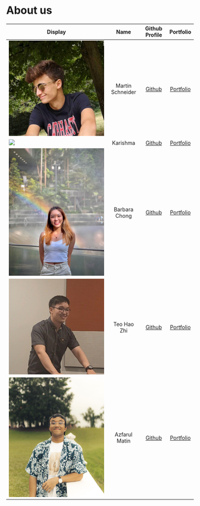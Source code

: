 # About us

| Display                     |       Name       |               Github Profile               |            Portfolio             |
|-----------------------------|:----------------:|:------------------------------------------:|:--------------------------------:|
| ![](team/Martin.jpeg)       | Martin Schneider | [Github](https://github.com/martinschnder) | [Portfolio](docs/team/Martin.md) |
| ![](team/Karishma.png)      |     Karishma     |  [Github](https://github.com/karishma-t)   |  [Portfolio](team/karishma.md)   |
| ![](team/Barbara_image.JPG) |  Barbara Chong   |  [Github](https://github.com/barbaracwx)   |   [Portfolio](team/Barbaracwx.md)   |
| ![](team/HaoZhi.png)        |   Teo Hao Zhi    |   [Github](https://github.com/TeoHaoZhi)   |   [Portfolio](team/HaoZhi.md)    |
| ![](team/Azfarul.JPG)       |  Azfarul Matin   | [Github](https://github.com/azfarulmatin)  |   [Portfolio](team/Azfarul.md)   |


